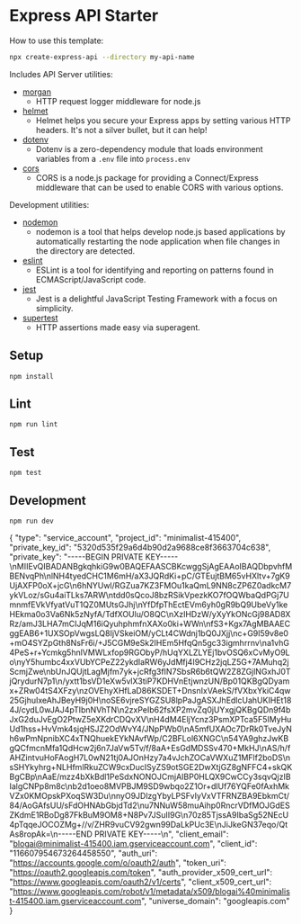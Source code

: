 # Express API Starter

How to use this template:

```sh
npx create-express-api --directory my-api-name
```

Includes API Server utilities:

* [morgan](https://www.npmjs.com/package/morgan)
  * HTTP request logger middleware for node.js
* [helmet](https://www.npmjs.com/package/helmet)
  * Helmet helps you secure your Express apps by setting various HTTP headers. It's not a silver bullet, but it can help!
* [dotenv](https://www.npmjs.com/package/dotenv)
  * Dotenv is a zero-dependency module that loads environment variables from a `.env` file into `process.env`
* [cors](https://www.npmjs.com/package/cors)
  * CORS is a node.js package for providing a Connect/Express middleware that can be used to enable CORS with various options.

Development utilities:

* [nodemon](https://www.npmjs.com/package/nodemon)
  * nodemon is a tool that helps develop node.js based applications by automatically restarting the node application when file changes in the directory are detected.
* [eslint](https://www.npmjs.com/package/eslint)
  * ESLint is a tool for identifying and reporting on patterns found in ECMAScript/JavaScript code.
* [jest](https://www.npmjs.com/package/jest)
  * Jest is a delightful JavaScript Testing Framework with a focus on simplicity.
* [supertest](https://www.npmjs.com/package/supertest)
  * HTTP assertions made easy via superagent.

## Setup

```
npm install
```

## Lint

```
npm run lint
```

## Test

```
npm test
```

## Development

```
npm run dev
```


{
  "type": "service_account",
  "project_id": "minimalist-415400",
  "private_key_id": "5320d535f29a6d4b90d2a9688ce8f3663704c638",
  "private_key": "-----BEGIN PRIVATE KEY-----\nMIIEvQIBADANBgkqhkiG9w0BAQEFAASCBKcwggSjAgEAAoIBAQDbpvhfMBENvqPh\nlNH4tyedCHC1M6mH/aX3JQRdKi+pC/GTEujtBM65vHXltv+7gK9UjAXFP0oX+jcG\n6hNYUwl/RGZua7KZ3FMOu1kaQmL9NN8cZP6Z0adkcM7ykVLoz/sGu4aiTLks7ARW\ntdd0sQcoJ8bzRSikVpezkKO7fOQWbaQdPGj7UmnmfEVkVfyatVuT1QZ0MUtsGJhj\nYfDfpThEctEVm6yh0gR9bQ9UbeVy1keHEkma0o3Va6Nk5zNyfA/TdfXOUlu/O8QC\nXzIHDzW/yXyYkONcGj98AD8XRz/amJ3LHA7mCIJqM16iQyuhphmfnXAXo0ki+WWn\nfS3+Kgx7AgMBAAECggEAB6+1UXSOpVwgsLQ8IjVSkeiOM/yCLt4CWdnj1bQ0JXjj\nc+G9l59v8e0+mO4SYZpGth8NsFr6i/+J5CGM9eSk2IHEm5HfqQn5gc33igmhrrnv\na1vhG4PeS+r+Ycmkg5hnlVMWLxfop9RGObyP/hUqYXLZLYEj1bvOSQ6xCvMyO9Lo\nyY5humbc4xxVUbYCPeZ22ykdIaRW6yJdMfj4I9CHz2jqLZ5G+7AMuhq2jScmjZwe\nbUnJQUjtLagMjfm7yk+jcRfg3fIN7SbsR6b6tQW2Z8ZGjlNGxhJ0TjQrydurN7p1\n/yxtt1bsVD1eXw5vlX3tiP7KDHVnEtjwnzUN/Bp01QKBgQDyamx+ZRw04tS4XFzy\nzOVEhyXHfLaD86KSDET+DnsnIxVAekS/fVXbxYkiC4qw25GjhuIxeAhJBeyH9j0H\noSE6vjreSYGZSU8lpPaJgASXJhEdlcUahUKIHEt184J/cydL0wJAJ4pTIbnNVhTN\n2zxPeIb62fsXP2mvZq0jUYxgjQKBgQDn9f4bJxG2duJvEgO2PtwZ5eXKdrCDQvXV\nH4dM4EljYcnz3PsmXPTca5F5IMyHuUd1hss+HvVmk4sjqHSJZ2OdWvY4/JNpPWb0\nA5mfUXAOc7DrRk0TveJyNh6wPmNpnibXC4xTNQhuekEYkNAvfWp/C2BFLol6XNGC\n54YA9ghzJwKBgQCfmcnMfa1QdHcw2j6n7JaVw5Tv/f/8aA+EsGdMDSSv470+MkHJ\nAS/h/fAHZintvuHoFAogH7L0wN21tj0AJOnHzy7a4vJchZOCaVWXuZ1MFlf2boDS\nsSHYkyhrg+NLHfmlRkuZCW9cxDucISyZS9otSGE2DwXtjGZ8gNFFC4+skQKBgCBp\nAaE/mzz4bXkBdl1PeSdxNONOJCmjAIBP0HLQX9CwCCy3sqvQjzIBIalgCNPp8m8c\nb2d1oeo8MVPBJM9SD9wbqo2Z1Or+dlUf76YQFe0fAxhMkVZx0KMOpskPXoqSW3Du\nnyO9JDlzgYbyLPSFvIyVxVTFRNZBA9EbkmCt/84/AoGAfsUU/sFdOHNAbGbjdTd2\nu7NNuW58muAihp0RncrVDfMOJGdESZKdmE1RBoDg87FkBuM9OM8+N8Pv7JSuII9G\n70z85TjssA9IbaSg52NEcU4pTqqeJOCOZMg+//v/ZHR9vuCV92gwn99DaLkPUc3E\nJiJkeGN37eqo/QtAs8ropAk=\n-----END PRIVATE KEY-----\n",
  "client_email": "blogai@minimalist-415400.iam.gserviceaccount.com",
  "client_id": "116607954673264458550",
  "auth_uri": "https://accounts.google.com/o/oauth2/auth",
  "token_uri": "https://oauth2.googleapis.com/token",
  "auth_provider_x509_cert_url": "https://www.googleapis.com/oauth2/v1/certs",
  "client_x509_cert_url": "https://www.googleapis.com/robot/v1/metadata/x509/blogai%40minimalist-415400.iam.gserviceaccount.com",
  "universe_domain": "googleapis.com"
}
